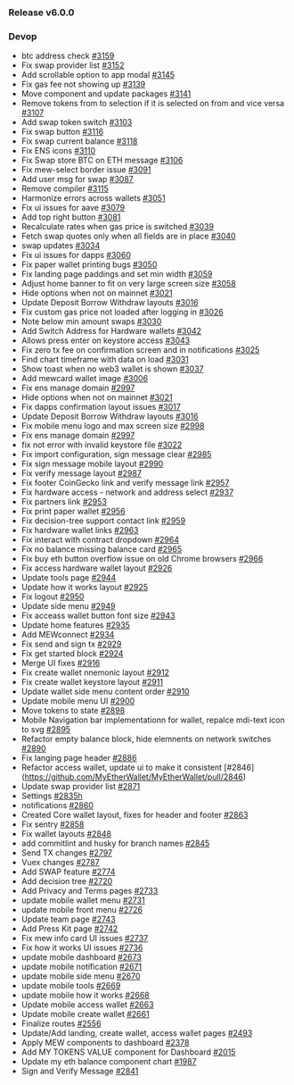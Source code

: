 ### Release v6.0.0

### Devop

- btc address check [#3159](https://github.com/MyEtherWallet/MyEtherWallet/pull/3159)
- Fix swap provider list [#3152](https://github.com/MyEtherWallet/MyEtherWallet/pull/3152)
- Add scrollable option to app modal [#3145](https://github.com/MyEtherWallet/MyEtherWallet/pull/3145)
- Fix gas fee not showing up [#3139](https://github.com/MyEtherWallet/MyEtherWallet/pull/3139)
- Move component and update packages [#3141](https://github.com/MyEtherWallet/MyEtherWallet/pull/3141)
- Remove tokens from to selection if it is selected on from and vice versa [#3107](https://github.com/MyEtherWallet/MyEtherWallet/pull/3107)
- Add swap token switch [#3103](https://github.com/MyEtherWallet/MyEtherWallet/pull/3103)
- Fix swap button [#3116](https://github.com/MyEtherWallet/MyEtherWallet/pull/3116)
- Fix swap current balance [#3118](https://github.com/MyEtherWallet/MyEtherWallet/pull/3118)
- Fix ENS icons [#3110](https://github.com/MyEtherWallet/MyEtherWallet/pull/3110)
- Fix Swap store BTC on ETH message [#3106](https://github.com/MyEtherWallet/MyEtherWallet/pull/3106)
- Fix mew-select border issue [#3091](https://github.com/MyEtherWallet/MyEtherWallet/pull/3091)
- Add user msg for swap [#3087](https://github.com/MyEtherWallet/MyEtherWallet/pull/3087)
- Remove compiler [#3115](https://github.com/MyEtherWallet/MyEtherWallet/pull/3115)
- Harmonize errors across wallets [#3051](https://github.com/MyEtherWallet/MyEtherWallet/pull/3051)
- Fix ui issues for aave [#3079](https://github.com/MyEtherWallet/MyEtherWallet/pull/3079)
- Add top right button [#3081](https://github.com/MyEtherWallet/MyEtherWallet/pull/3081)
- Recalculate rates when gas price is switched [#3039](https://github.com/MyEtherWallet/MyEtherWallet/pull/3039)
- Fetch swap quotes only when all fields are in place [#3040](https://github.com/MyEtherWallet/MyEtherWallet/pull/3040)
- swap updates [#3034](https://github.com/MyEtherWallet/MyEtherWallet/pull/3034)
- Fix ui issues for dapps [#3060](https://github.com/MyEtherWallet/MyEtherWallet/pull/3060)
- Fix paper wallet printing bugs [#3050](https://github.com/MyEtherWallet/MyEtherWallet/pull/3050)
- Fix landing page paddings and set min width [#3059](https://github.com/MyEtherWallet/MyEtherWallet/pull/3059)
- Adjust home banner to fit on very large screen size [#3058](https://github.com/MyEtherWallet/MyEtherWallet/pull/3058)
- Hide options when not on mainnet [#3021](https://github.com/MyEtherWallet/MyEtherWallet/pull/3021)
- Update Deposit Borrow Withdraw layouts [#3016](https://github.com/MyEtherWallet/MyEtherWallet/pull/3016)
- Fix custom gas price not loaded after logging in [#3026](https://github.com/MyEtherWallet/MyEtherWallet/pull/3026)
- Note below min amount swaps [#3030](https://github.com/MyEtherWallet/MyEtherWallet/pull/3030)
- Add Switch Address for Hardware wallets [#3042](https://github.com/MyEtherWallet/MyEtherWallet/pull/3042)
- Allows press enter on keystore access [#3043](https://github.com/MyEtherWallet/MyEtherWallet/pull/3043)
- Fix zero tx fee on confirmation screen and in notifications [#3025](https://github.com/MyEtherWallet/MyEtherWallet/pull/3025)
- Find chart timeframe with data on load [#3031](https://github.com/MyEtherWallet/MyEtherWallet/pull/3031)
- Show toast when no web3 wallet is shown [#3037](https://github.com/MyEtherWallet/MyEtherWallet/pull/3037)
- Add mewcard wallet image [#3006](https://github.com/MyEtherWallet/MyEtherWallet/pull/3006)
- Fix ens manage domain [#2997](https://github.com/MyEtherWallet/MyEtherWallet/pull/2997)
- Hide options when not on mainnet [#3021](https://github.com/MyEtherWallet/MyEtherWallet/pull/3021)
- Fix dapps confirmation layout issues [#3017](https://github.com/MyEtherWallet/MyEtherWallet/pull/3017)
- Update Deposit Borrow Withdraw layouts [#3016](https://github.com/MyEtherWallet/MyEtherWallet/pull/3016)
- Fix mobile menu logo and max screen size [#2998](https://github.com/MyEtherWallet/MyEtherWallet/pull/2998)
- Fix ens manage domain [#2997](https://github.com/MyEtherWallet/MyEtherWallet/pull/2997)
- fix not error with invalid keystore file [#3022](https://github.com/MyEtherWallet/MyEtherWallet/pull/3022)
- Fix import configuration, sign message clear [#2985](https://github.com/MyEtherWallet/MyEtherWallet/pull/2985)
- Fix sign message mobile layout [#2990](https://github.com/MyEtherWallet/MyEtherWallet/pull/2990)
- Fix verify message layout [#2987](https://github.com/MyEtherWallet/MyEtherWallet/pull/2987)
- Fix footer CoinGecko link and verify message link [#2957](https://github.com/MyEtherWallet/MyEtherWallet/pull/2957)
- Fix hardware access - network and address select [#2937](https://github.com/MyEtherWallet/MyEtherWallet/pull/2937)
- Fix partners link [#2953](https://github.com/MyEtherWallet/MyEtherWallet/pull/2953)
- Fix print paper wallet [#2956](https://github.com/MyEtherWallet/MyEtherWallet/pull/2956)
- Fix decision-tree support contact link [#2959](https://github.com/MyEtherWallet/MyEtherWallet/pull/2959)
- Fix hardware wallet links [#2963](https://github.com/MyEtherWallet/MyEtherWallet/pull/2963)
- Fix interact with contract dropdown [#2964](https://github.com/MyEtherWallet/MyEtherWallet/pull/2964)
- Fix no balance missing balance card [#2965](https://github.com/MyEtherWallet/MyEtherWallet/pull/2965)
- Fix buy eth button overflow issue on old Chrome browsers [#2966](https://github.com/MyEtherWallet/MyEtherWallet/pull/2966)
- Fix access hardware wallet layout [#2926](https://github.com/MyEtherWallet/MyEtherWallet/pull/2926)
- Update tools page [#2944](https://github.com/MyEtherWallet/MyEtherWallet/pull/2944)
- Update how it works layout [#2925](https://github.com/MyEtherWallet/MyEtherWallet/pull/2925)
- Fix logout [#2950](https://github.com/MyEtherWallet/MyEtherWallet/pull/2950)
- Update side menu [#2949](https://github.com/MyEtherWallet/MyEtherWallet/pull/2949)
- Fix acceass wallet button font size [#2943](https://github.com/MyEtherWallet/MyEtherWallet/pull/2943)
- Update home features [#2935](https://github.com/MyEtherWallet/MyEtherWallet/pull/2935)
- Add MEWconnect [#2934](https://github.com/MyEtherWallet/MyEtherWallet/pull/2934)
- Fix send and sign tx [#2929](https://github.com/MyEtherWallet/MyEtherWallet/pull/2929)
- Fix get started block [#2924](https://github.com/MyEtherWallet/MyEtherWallet/pull/2924)
- Merge UI fixes [#2916](https://github.com/MyEtherWallet/MyEtherWallet/pull/2916)
- Fix create wallet nnemonic layout [#2912](https://github.com/MyEtherWallet/MyEtherWallet/pull/2912)
- Fix create wallet keystore layout [#2911](https://github.com/MyEtherWallet/MyEtherWallet/pull/2911)
- Update wallet side menu content order [#2910](https://github.com/MyEtherWallet/MyEtherWallet/pull/2910)
- Update mobile menu UI [#2900](https://github.com/MyEtherWallet/MyEtherWallet/pull/2900)
- Move tokens to state [#2898](https://github.com/MyEtherWallet/MyEtherWallet/pull/2898)
- Mobile Navigation bar implementationn for wallet, repalce mdi-text icon to svg [#2895](https://github.com/MyEtherWallet/MyEtherWallet/pull/2895)
- Refactor empty balance block, hide elemnents on network switches [#2890](https://github.com/MyEtherWallet/MyEtherWallet/pull/2890)
- Fix langing page header [#2886](https://github.com/MyEtherWallet/MyEtherWallet/pull/2886)
- Refactor access wallet, update ui to make it consistent \[#2846] (https://github.com/MyEtherWallet/MyEtherWallet/pull/2846)
- Update swap provider list [#2871](https://github.com/MyEtherWallet/MyEtherWallet/pull/2871)
- Settings [#2835h](https://github.com/MyEtherWallet/MyEtherWallet/pull/2835)
- notifications [#2860](https://github.com/MyEtherWallet/MyEtherWallet/pull/2860)
- Created Core wallet layout, fixes for header and footer [#2863](https://github.com/MyEtherWallet/MyEtherWallet/pull/2863)
- Fix sentry [#2858](https://github.com/MyEtherWallet/MyEtherWallet/pull/2858)
- Fix wallet layouts [#2848](https://github.com/MyEtherWallet/MyEtherWallet/pull/2848)
- add commitlint and husky for branch names [#2845](https://github.com/MyEtherWallet/MyEtherWallet/pull/2845)
- Send TX changes [#2797](https://github.com/MyEtherWallet/MyEtherWallet/pull/2797)
- Vuex changes [#2787](https://github.com/MyEtherWallet/MyEtherWallet/pull/2787)
- Add SWAP feature [#2774](https://github.com/MyEtherWallet/MyEtherWallet/pull/2774)
- Add decision tree [#2720](https://github.com/MyEtherWallet/MyEtherWallet/pull/2720)
- Add Privacy and Terms pages [#2733](https://github.com/MyEtherWallet/MyEtherWallet/pull/2733)
- update mobile wallet menu [#2731](https://github.com/MyEtherWallet/MyEtherWallet/pull/2731)
- update mobile front menu [#2726](https://github.com/MyEtherWallet/MyEtherWallet/pull/2726)
- Update team page [#2743](https://github.com/MyEtherWallet/MyEtherWallet/pull/2743)
- Add Press Kit page [#2742](https://github.com/MyEtherWallet/MyEtherWallet/pull/2742)
- Fix mew info card UI issues [#2737](https://github.com/MyEtherWallet/MyEtherWallet/pull/2737)
- Fix how it works UI issues [#2736](https://github.com/MyEtherWallet/MyEtherWallet/pull/2736)
- update mobile dashboard [#2673](https://github.com/MyEtherWallet/MyEtherWallet/pull/2673)
- update mobile notification [#2671](https://github.com/MyEtherWallet/MyEtherWallet/pull/2671)
- update mobile side menu [#2670](https://github.com/MyEtherWallet/MyEtherWallet/pull/2670)
- update mobile tools [#2669](https://github.com/MyEtherWallet/MyEtherWallet/pull/2669)
- update mobile how it works [#2668](https://github.com/MyEtherWallet/MyEtherWallet/pull/2668)
- Update mobile access wallet [#2663](https://github.com/MyEtherWallet/MyEtherWallet/pull/2663)
- Update mobile create wallet [#2661](https://github.com/MyEtherWallet/MyEtherWallet/pull/2661)
- Finalize routes [#2556](https://github.com/MyEtherWallet/MyEtherWallet/pull/2556)
- Update/Add landing, create wallet, access wallet pages [#2493](https://github.com/MyEtherWallet/MyEtherWallet/pull/2493)
- Apply MEW components to dashboard [#2378](https://github.com/MyEtherWallet/MyEtherWallet/pull/2378)
- Add MY TOKENS VALUE component for Dashboard [#2015](https://github.com/MyEtherWallet/MyEtherWallet/pull/2015)
- Update my eth balance component chart [#1987](https://github.com/MyEtherWallet/MyEtherWallet/pull/1987)
- Sign and Verify Message [#2841](https://github.com/MyEtherWallet/MyEtherWallet/pull/2841)

